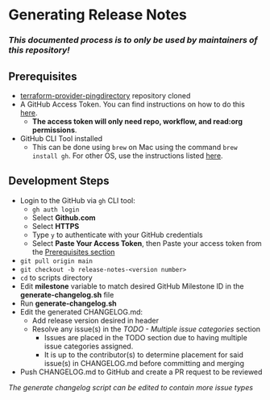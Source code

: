 # Generating Release Notes
### *This documented process is to only be used by maintainers of this repository!*
## Prerequisites
- [terraform-provider-pingdirectory](https://github.com/pingidentity/terraform-provider-pingdirectory) repository cloned
- A GitHub Access Token. You can find instructions on how to do this [here](https://docs.github.com/en/authentication/keeping-your-account-and-data-secure/creating-a-personal-access-token#creating-a-personal-access-token-classic).
  - **The access token will only need repo, workflow, and read:org permissions**.
- GitHub CLI Tool installed
  - This can be done using `brew` on Mac using the command `brew install gh`. For other OS, use the instructions listed [here](https://cli.github.com/manual/installation).
  
## Development Steps
- Login to the GitHub via `gh` CLI tool:
  - `gh auth login`
  - Select **Github.com**
  - Select **HTTPS**
  - Type `y` to authenticate with your GitHub credentials
  - Select **Paste Your Access Token**, then Paste your access token from the [Prerequisites section](#prerequisites)
- `git pull origin main`
- `git checkout -b release-notes-<version number>`
- `cd` to scripts directory
- Edit **milestone** variable to match desired GitHub Milestone ID in the **generate-changelog.sh** file 
- Run **generate-changelog.sh**
- Edit the generated CHANGELOG.md:
  - Add release version desired in header
  - Resolve any issue(s) in the *TODO - Multiple issue categories* section
    - Issues are placed in the TODO section due to having multiple issue categories assigned. 
    - It is up to the contributor(s) to determine placement for said issue(s) in CHANGELOG.md before committing and merging
- Push CHANGELOG.md to GitHub and create a PR request to be reviewed

*The generate changelog script can be edited to contain more issue types*